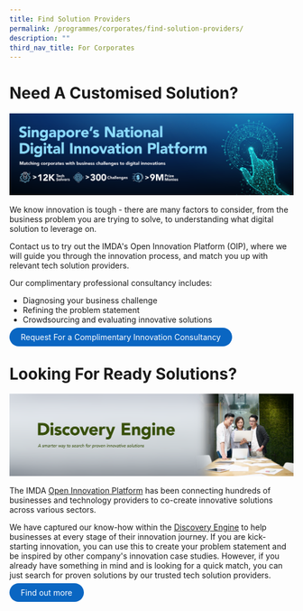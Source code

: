 ```yaml
---
title: Find Solution Providers
permalink: /programmes/corporates/find-solution-providers/
description: ""
third_nav_title: For Corporates
---
```

# Need A Customised Solution? 

![Open Innovation Platform - Singapore's National Digital Innovation Platform](/images/Programmes/OIP_Hero_banner.jpg)

We know innovation is tough - there are many factors to consider, from the business problem you are trying to solve, to understanding what digital solution to leverage on. 

Contact us to try out the IMDA's Open Innovation Platform (OIP), where we will guide you through the innovation process, and match you up with relevant tech solution providers. 

Our complimentary professional consultancy includes:
* Diagnosing your business challenge 
* Refining the problem statement
* Crowdsourcing and evaluating innovative solutions

<a href="https://go.gov.sg/oipform" target="_blank" style="background-color: #0A66C2; color: white; text-decoration: none; border-radius: 100px; padding-left: 20px; padding-right: 20px; padding-top:8px; padding-bottom:8px">Request For a Complimentary Innovation Consultancy</a>


# Looking For Ready Solutions? 
![Open Innovation Platform - Discovery Engine](/images/Programmes/IMDA_OIP_Discovery_Engine_Hero_Banner.png)

The IMDA <a href="https://www.openinnovation.sg/imda?utm\_medium=website&utm\_source=pixel&utm\_campaign=website" tagrget="_blank">Open Innovation Platform</a> has been connecting hundreds of businesses and technology providers to co-create innovative solutions across various sectors.

We have captured our know-how within the 
    <a href="https://www.openinnovation.sg/find-solution?utm\_medium=website&utm\_source=pixel&utm\_campaign=website" target="_blank">Discovery Engine</a>
to help businesses at every stage of their innovation journey. If you are kick-starting innovation, you can use this to create your problem statement and be inspired by other company's innovation case studies. However, if you already have something in mind and is looking for a quick match, you can just search for proven solutions by our trusted tech solution providers. 

<a href="https://www.openinnovation.sg/find-solution?utm\_medium=website&utm\_source=pixel&utm\_campaign=website" target="_blank" style="background-color: #0A66C2; color: white; text-decoration: none; border-radius: 100px; padding-left: 20px; padding-right: 20px; padding-top:8px; padding-bottom:8px">Find out more</a>
